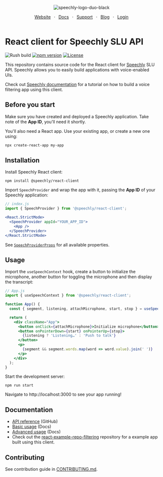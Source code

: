 <div align="center" markdown="1">

![speechly-logo-duo-black](https://user-images.githubusercontent.com/2579244/193574443-130d16d6-76f1-4401-90f2-0ed753b39bc0.svg)

[Website](https://www.speechly.com/)
&ensp;&middot;&ensp;
[Docs](https://docs.speechly.com/)
&ensp;&middot;&ensp;
[Support](https://github.com/speechly/speechly/discussions)
&ensp;&middot;&ensp;
[Blog](https://www.speechly.com/blog/)
&ensp;&middot;&ensp;
[Login](https://api.speechly.com/dashboard/)
<br/><br/>
</div>

# React client for Speechly SLU API

![Rush build](https://github.com/speechly/speechly/actions/workflows/build.yaml/badge.svg)
[![npm version](https://badge.fury.io/js/%40speechly%2Freact-client.svg)](https://badge.fury.io/js/%40speechly%2Freact-client)
[![License](http://img.shields.io/:license-mit-blue.svg)](LICENSE)

This repository contains source code for the React client for [Speechly](https://www.speechly.com/?utm_source=github&utm_medium=react-client&utm_campaign=text) SLU API. Speechly allows you to easily build applications with voice-enabled UIs.

Check out [Speechly documentation](https://docs.speechly.com//client-libraries/react-client/?utm_source=github&utm_medium=react-client&utm_campaign=text) for a tutorial on how to build a voice filtering app using this client.

## Before you start

Make sure you have created and deployed a Speechly application. Take note of the **App ID**, you'll need it shortly.

You'll also need a React app. Use your existing app, or create a new one using:

```bash
npx create-react-app my-app
```

## Installation

Install Speechly React client:

```
npm install @speechly/react-client
```

Import `SpeechProvider` and wrap the app with it, passing the **App ID** of your Speechly application:

```jsx
// index.js
import { SpeechProvider } from '@speechly/react-client';

<React.StrictMode>
  <SpeechProvider appId="YOUR_APP_ID">
    <App />
  </SpeechProvider>
</React.StrictMode>
```

See [`SpeechProviderProps`](https://github.com/speechly/speechly/blob/main/libraries/react-client/docs/interfaces/context.SpeechProviderProps.md) for all available properties.

## Usage

Import the `useSpeechContext` hook, create a button to initialize the microphone, another button for toggling the microphone and then display the transcript:

```jsx
// App.js
import { useSpeechContext } from '@speechly/react-client';

function App() {
  const { segment, listening, attachMicrophone, start, stop } = useSpeechContext();

  return (
    <div className="App">
      <button onClick={attachMicrophone}>Initialize microphone</button>
      <button onPointerDown={start} onPointerUp={stop}>
        {listening ? 'Listening…' : 'Push to talk'}
      </button>
      <p>
        {segment && segment.words.map(word => word.value).join(' ')}
      </p>
    </div>
  );
}
```

Start the development server:

```
npm run start
```

Navigate to http://localhost:3000 to see your app running!

## Documentation

- [API reference](https://github.com/speechly/speechly/blob/main/libraries/react-client/docs/classes/context.SpeechProvider.md) (GitHub)
- [Basic usage](https://docs.speechly.com/client-libraries/usage/?platform=React) (Docs)
- [Advanced usage](https://docs.speechly.com/client-libraries/using-react-client/) (Docs)
- Check out the [react-example-repo-filtering](https://github.com/speechly/react-example-repo-filtering) repository for a example app built using this client.

## Contributing

See contribution guide in [CONTRIBUTING.md](https://github.com/speechly/speechly/blob/main/CONTRIBUTING.md).

